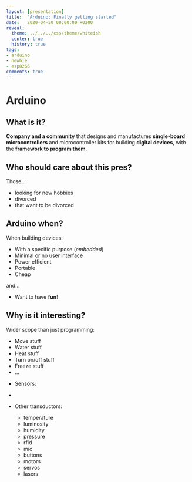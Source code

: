 ```yaml
---
layout: [presentation]
title:  "Arduino: Finally getting started"
date:   2020-04-30 00:00:00 +0200
reveal:
  theme: ../../../css/theme/whiteish
  center: true
  history: true
tags:
- arduino 
- newbie
- esp8266
comments: true
---
```


# Arduino

<!--slide-down-->

## What is it?

**Company and a community** that designs and manufactures **single-board microcontrollers** and microcontroller kits for building **digital devices**, with the **framework to program them**.

<!--slide-down-->

## Who should care about this pres?

Those...

- looking for new hobbies
- divorced
- that want to be divorced

<!--slide-next-->

## Arduino when?

When building devices:

- With a specific purpose (_embedded_)
- Minimal or no user interface
- Power efficient
- Portable
- Cheap 

and...

<!--slide-down-->

- Want to have **fun**!

## Why is it interesting?

Wider scope than just programming: 
  - Move stuff
  - Water stuff
  - Heat stuff
  - Turn on/off stuff
  - Freeze stuff
  - ...

<!--slide-down-->


- Sensors:
- 

- Other transductors: 
  - temperature
  - luminosity
  - humidity
  - pressure
  - rfid
  - mic
  - buttons
  - motors
  - servos
  - lasers

<!--slide-down-->

<!--more-->
 
<!--slide-down-->

